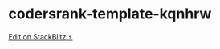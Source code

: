 # codersrank-template-kqnhrw

[Edit on StackBlitz ⚡️](https://stackblitz.com/edit/codersrank-template-kqnhrw)